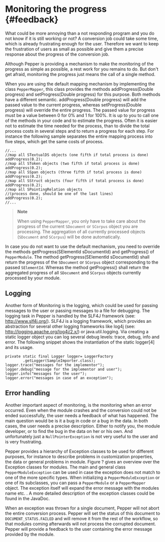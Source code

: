Monitoring the progress {#feedback}
=======================

What could be more annoying than a not responding program and you do not know if it is still working or not? A conversion job could take some time, which is already frustrating enough for the user. Therefore we want to keep the frustration of users as small as possible and give them a precise response about the progress of the conversion job.

Although Pepper is providing a mechanism to make the monitoring of the progress as simple as possible, a rest work for you remains to do. But don't get afraid, monitoring the progress just means the call of a single method.

When you are using the default mapping mechanism by implementing the class `PepperMapper`, this class provides the methods addProgress(Double progress) and setProgress(Double progress) for this purpose. Both methods have a different semantic. addProgress(Double progress) will add the passed value to the current progress, whereas setProgress(Double progress) will override the entire progress. The passed value for progress must be a value between 0 for 0% and 1 for 100%. It is up to you to call one of the methods in your code and to estimate the progress. Often it is easier not to estimate the time needed for the process, than to divide the total process costs in several steps and to return a progress for each step. For instance the following sample separates the entire mapping process into five steps, which get the same costs of process.

    //...
    //map all STextualDS objects (one fifth if total process is done)
    addProgress(0.2);
    //map all SToken objects (two fifth if total process is done)
    addProgress(0.2);
    //map all SSpan objects (three fifth if total process is done)
    addProgress(0.2);
    //map all SStruct objects (four fifth if total process is done)
    addProgress(0.2);
    //map all SPointingRelation objects 
    //(process done, should be one of the last lines)
    addProgress(0.2);
    //...

> **Note**
>
> When using `PepperMapper`, you only have to take care about the progress of the current `SDocument` or `SCorpus` object you are processing. The aggregation of all currently processed objects (`SDocument` and `SCorpus`) will be done automatically.

In case you do not want to use the default mechanism, you need to override the methods getProgress(SElementId sDocumentId) and getProgress() of `PepperModule`. The method getProgress(SElementId sDocumentId) shall return the progress of the `SDocument` or `SCorpus` object corresponding to the passed `SElementId`. Whereas the method getProgress() shall return the aggregated progress of all `SDocument` and `SCorpus` objects currently processed by your module.

Logging
-------

Another form of Monitoring is the logging, which could be used for passing messages to the user or passing messages to a file for debugging. The logging task in Pepper is handled by the SLF4J framework (see: <http://www.slf4j.org/>). SLF4J is a logging framework, which provides an abstraction for several other logging frameworks like log4j (see: <http://logging.apache.org/log4j/2.x/>) or java.util.logging. Via creating a static logger object you can log several debug levels: trace, debug, info and error. The following snippet shows the instantiation of the static logger[4] and its usage.

    private static final Logger logger= LoggerFactory
            .getLogger(SampleImporter.class);
    logger.trace("messages for the implementor");
    logger.debug("message for the implementor and user");
    logger.info("messages for the user");
    logger.error("messages in case of an exception");

Error handling
--------------

Another important aspect of monitoring, is the monitoring when an error occurred. Even when the module crashes and the conversion could not be ended successfully, the user needs a feedback of what has happened. The main question would be is it a bug in code or a bug in the data. In both cases, the user needs a precise description. Either to notify you, the module developer, or to find the bug in the data on her or his own. And unfortunately just a `NullPointerException` is not very useful to the user and is very frustrating.

Pepper provides a hierarchy of Exception classes to be used for different purposes, for instance to describe problems in customization properties, the data or general problems in module. Figure ? gives an overview over the Exception classes for modules. The main and general class `PepperModuleException` can be used in case the exception does not match to one of the more specific types. When initializing a `PepperModuleException` or one of its subclasses, you can pass a `PepperModule` or a `PepperMapper` object. The exception itself will expand the error message with the modules name etc. . A more detailed description of the exception classes could be found in the JavaDoc.

When an exception was thrown for a single document, Pepper will not abort the entire conversion process. Pepper will set the status of this document to `DOCUMENT_STATUS.FAILED` and will remove it from the rest of the workflow, so that modules coming afterwards will not process the corrupted document. Pepper will provide a feedback to the user containing the error message provided by the module.